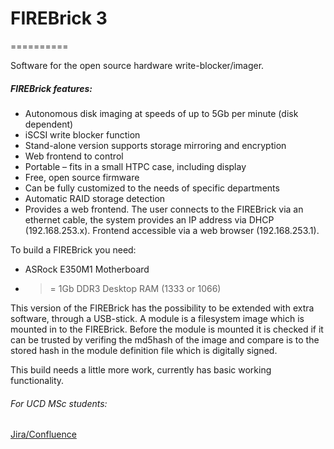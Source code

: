 # FIREBrick 3
==========

Software for the open source hardware write-blocker/imager.

##### FIREBrick features:
* Autonomous disk imaging at speeds of up to 5Gb per minute (disk dependent)
* iSCSI write blocker function
* Stand-alone version supports storage mirroring and encryption
* Web frontend to control
* Portable – fits in a small HTPC case, including display
* Free, open source firmware
* Can be fully customized to the needs of specific departments
* Automatic RAID storage detection
* Provides a web frontend. The user connects to the FIREBrick via an ethernet cable, the system provides an IP address via DHCP (192.168.253.x). Frontend accessible via a web browser (192.168.253.1).

To build a FIREBrick you need:

* ASRock E350M1 Motherboard
* >= 1Gb DDR3 Desktop RAM (1333 or 1066)


This version of the FIREBrick has the possibility to be extended with extra software, through a USB-stick. A module is a filesystem image which is mounted in to the FIREBrick. Before the module is mounted it is checked if it can be trusted by verifing the md5hash of the image and compare is to the stored hash in the module definition file which is digitally signed.

This build needs a little more work, currently has basic working functionality.

###### For UCD MSc students:
[Jira/Confluence](https://firebrick.atlassian.net/wiki/display/SC/Build+notes)
